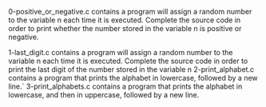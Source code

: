 0-positive_or_negative.c contains a program will assign a random number to the variable n each time it is executed. Complete the source code in order to print whether the number stored in the variable n is positive or negative.

1-last_digit.c contains a  program will assign a random number to the variable n each time it is executed. Complete the source code in order to print the last digit of the number stored in the variable n
2-print_alphabet.c contains a program that prints the alphabet in lowercase, followed by a new line.`
3-print_alphabets.c contains a program that prints the alphabet in lowercase, and then in uppercase, followed by a new line.
